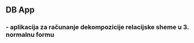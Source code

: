 <h2>DB App</h2>
<h3>- aplikacija za računanje dekompozicije relacijske sheme u 3. normalnu formu</h3>
